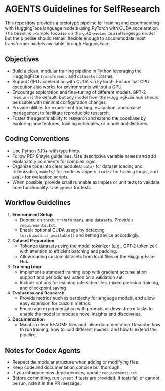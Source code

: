# AGENTS Guidelines for SelfResearch

This repository provides a prototype pipeline for training and experimenting with
HuggingFace language models using PyTorch with CUDA acceleration.
The baseline example focuses on the `gpt2-medium` causal language model but the
pipeline should remain flexible enough to accommodate most transformer models
available through HuggingFace.

## Objectives
- Build a clean, modular training pipeline in Python leveraging the
  HuggingFace `transformers` and `datasets` libraries.
- Support GPU acceleration with CUDA via PyTorch. Ensure that CPU execution also
  works for environments without a GPU.
- Encourage exploration and fine-tuning of different models. GPT‑2 medium is the
  default, but any model from the HuggingFace hub should be usable with minimal
  configuration changes.
- Provide utilities for experiment tracking, evaluation, and dataset management
  to facilitate reproducible research.
- Foster the agent's ability to research and extend the codebase by exploring
  new features, training schedules, or model architectures.

## Coding Conventions
- Use Python 3.10+ with type hints.
- Follow PEP 8 style guidelines. Use descriptive variable names and add
  explanatory comments for complex logic.
- Organize code into clear modules: `data/` for dataset loading and tokenization,
  `models/` for model wrappers, `train/` for training loops, and `eval/` for
  evaluation scripts.
- When possible, provide small runnable examples or unit tests to validate core
  functionality. Use `pytest` for tests.

## Workflow Guidelines
1. **Environment Setup**
   - Depend on `torch`, `transformers`, and `datasets`. Provide a `requirements.txt`.
   - Enable optional CUDA usage by detecting `torch.cuda.is_available()` and
     setting device accordingly.
2. **Dataset Preparation**
   - Tokenize datasets using the model tokenizer (e.g., GPT‑2 tokenizer) with
     attention to efficient batching and padding.
   - Allow loading custom datasets from local files or the HuggingFace Hub.
3. **Training Loop**
   - Implement a standard training loop with gradient accumulation support and
     periodic evaluation on a validation set.
   - Include options for learning rate schedules, mixed precision training, and
     checkpoint saving.
4. **Evaluation and Research**
   - Provide metrics such as perplexity for language models, and allow easy
     extension for custom metrics.
   - Encourage experimentation with prompts or downstream tasks to enable the
     model to produce novel insights and discoveries.
5. **Documentation**
   - Maintain clear README files and inline documentation. Describe how to run
     training, how to load different models, and how to extend the pipeline.

## Notes for Codex Agents
- Respect the modular structure when adding or modifying files.
- Keep code and documentation concise but thorough.
- If you introduce new dependencies, update `requirements.txt`.
- Before committing, run `pytest` if tests are provided. If tests fail or cannot
  be run, note it in the PR message.
